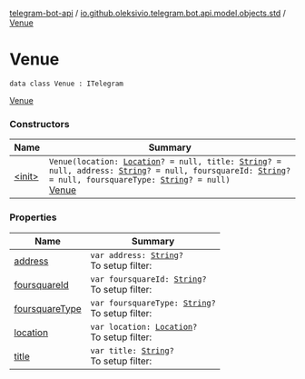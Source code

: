 [telegram-bot-api](../../index.md) / [io.github.oleksivio.telegram.bot.api.model.objects.std](../index.md) / [Venue](./index.md)

# Venue

`data class Venue : ITelegram`

[Venue](https://core.telegram.org/bots/api/#venue)

### Constructors

| Name | Summary |
|---|---|
| [&lt;init&gt;](-init-.md) | `Venue(location: `[`Location`](../-location/index.md)`? = null, title: `[`String`](https://kotlinlang.org/api/latest/jvm/stdlib/kotlin/-string/index.html)`? = null, address: `[`String`](https://kotlinlang.org/api/latest/jvm/stdlib/kotlin/-string/index.html)`? = null, foursquareId: `[`String`](https://kotlinlang.org/api/latest/jvm/stdlib/kotlin/-string/index.html)`? = null, foursquareType: `[`String`](https://kotlinlang.org/api/latest/jvm/stdlib/kotlin/-string/index.html)`? = null)`<br>[Venue](https://core.telegram.org/bots/api/#venue) |

### Properties

| Name | Summary |
|---|---|
| [address](address.md) | `var address: `[`String`](https://kotlinlang.org/api/latest/jvm/stdlib/kotlin/-string/index.html)`?`<br>To setup filter: |
| [foursquareId](foursquare-id.md) | `var foursquareId: `[`String`](https://kotlinlang.org/api/latest/jvm/stdlib/kotlin/-string/index.html)`?`<br>To setup filter: |
| [foursquareType](foursquare-type.md) | `var foursquareType: `[`String`](https://kotlinlang.org/api/latest/jvm/stdlib/kotlin/-string/index.html)`?`<br>To setup filter: |
| [location](location.md) | `var location: `[`Location`](../-location/index.md)`?`<br>To setup filter: |
| [title](title.md) | `var title: `[`String`](https://kotlinlang.org/api/latest/jvm/stdlib/kotlin/-string/index.html)`?`<br>To setup filter: |
